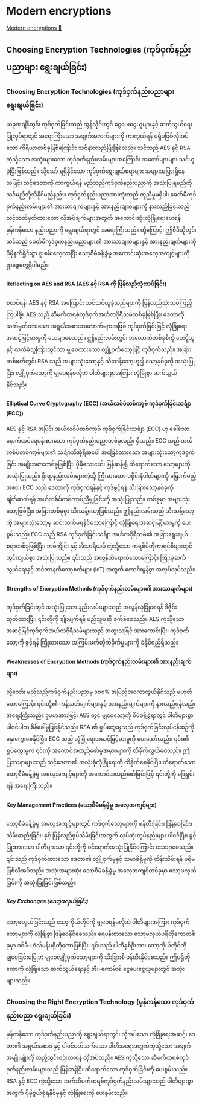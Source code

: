 # Modern encryptions

[Modern encryptions 🔗](https://www.coursera.org/learn/cybersecurity-threat-vectors-and-mitigation/lecture/rSGP1/modern-encryptions)

## Choosing Encryption Technologies (ကုဒ်ဝှက်နည်းပညာများ ရွေးချယ်ခြင်း)

### Choosing Encryption Technologies (ကုဒ်ဝှက်နည်းပညာများ ရွေးချယ်ခြင်း)

ယခုအချိန်တွင်၊ ကုဒ်ဝှက်ခြင်းသည် အွန်လိုင်းတွင် ငွေပေးငွေယူများနှင့် ဆက်သွယ်ရေးပြုလုပ်ရာတွင် အရေးကြီးသော အချက်အလက်များကို ကာကွယ်ရန် မရှိမဖြစ်လိုအပ်သော ကိရိယာတစ်ခုဖြစ်ကြောင်း သင်နားလည်ပြီးဖြစ်သည်။ သင်သည် AES နှင့် RSA ကဲ့သို့သော အသုံးများသော ကုဒ်ဝှက်နည်းလမ်းများအကြောင်း အတော်များများ သင်ယူခဲ့ပြီးဖြစ်သည်။ သို့သော် ရရှိနိုင်သော ကုဒ်ဝှက်ရွေးချယ်စရာများ အများအပြားရှိနေသဖြင့်၊ သင့်ဒေတာကို ကာကွယ်ရန် မည်သည့်ကုဒ်ဝှက်နည်းပညာကို အသုံးပြုရမည်ကို သင်မည်သို့သိနိုင်မည်နည်း။ ကုဒ်ဝှက်နည်းပညာအားလုံးသည် တူညီမှုမရှိပါ၊ ခေတ်မီကုဒ်ဝှက်နည်းလမ်းများ၏ အားသာချက်များနှင့် အားနည်းချက်များကို နားလည်ခြင်းသည် သင့်သတ်မှတ်ထားသော လိုအပ်ချက်များအတွက် အကောင်းဆုံးလုံခြုံရေးပေးရန် မှန်ကန်သော နည်းပညာကို ရွေးချယ်ရာတွင် အရေးကြီးသည်။ ထို့ကြောင့်၊ ဤဗီဒီယိုတွင်၊ သင်သည် ခေတ်မီကုဒ်ဝှက်နည်းပညာများ၏ အားသာချက်များနှင့် အားနည်းချက်များကို ပိုမိုနက်ရှိုင်းစွာ စူးစမ်းလေ့လာပြီး သော့စီမံခန့်ခွဲမှု အကောင်းဆုံးအလေ့အကျင့်များကို ရှာဖွေတွေ့ရှိပါမည်။

#### Reflecting on AES and RSA (AES နှင့် RSA ကို ပြန်လည်သုံးသပ်ခြင်း)

စတင်ရန်၊ AES နှင့် RSA အကြောင်း သင်သင်ယူခဲ့သည်များကို ပြန်လည်သုံးသပ်ကြည့်ကြပါစို့။ AES သည် ဆီမက်ထရစ်ကုဒ်ဝှက်အယ်လဂိုရီသမ်တစ်ခုဖြစ်ပြီး၊ ဒေတာကို သတ်မှတ်ထားသော အရွယ်အစားဘလောက်များအဖြစ် ကုဒ်ဝှက်ခြင်းဖြင့် လုံခြုံရေးအဆင့်မြင့်မားမှုကို သေချာစေသည်။ ဤနည်းလမ်းတွင်၊ ဘလောက်တစ်ခုစီကို ပေးပို့သူနှင့် လက်ခံသူကြားတွင်သာ မျှဝေထားသော လျှို့ဝှက်သော့ဖြင့် ကုဒ်ဝှက်သည်။ အခြားတစ်ဖက်တွင်၊ RSA သည် အများသုံးသော့နှင့် သီးသန့်သော့ဟူ၍ သော့နှစ်ခုကို အသုံးပြုပြီး၊ လျှို့ဝှက်သော့ကို မျှဝေရန်မလိုဘဲ ပါတီများစွာအကြား လုံခြုံစွာ ဆက်သွယ်နိုင်သည်။

#### Elliptical Curve Cryptography (ECC) (အယ်လစ်ပ်တစ်ကာ့ဗ် ကုဒ်ဝှက်ခြင်းသင်္ချာ (ECC))

AES နှင့် RSA အပြင်၊ အယ်လစ်ပ်တစ်ကာ့ဗ် ကုဒ်ဝှက်ခြင်းသင်္ချာ (ECC) ဟု ခေါ်သော နောက်ထပ်ရေပန်းစားသော ကုဒ်ဝှက်နည်းပညာတစ်ခုလည်း ရှိသည်။ ECC သည် အယ်လစ်ပ်တစ်ကာ့ဗ်များ၏ သင်္ချာသီအိုရီအပေါ် အခြေခံထားသော အများသုံးသော့ကုဒ်ဝှက်ခြင်း အမျိုးအစားတစ်ခုဖြစ်ပြီး၊ ပိုမိုသေးငယ်၊ မြန်ဆန်၍ ထိရောက်သော သော့များကို အသုံးပြုသည်။ ရိုးရာနည်းလမ်းများကဲ့သို့ ကြီးမားသော ပရိုင်းနံပါတ်များကို မြှောက်မည့်အစား၊ ECC သည် ဒေတာကို ကုဒ်ဝှက်ရန်နှင့် ကုဒ်ဖွင့်ရန် သီးခြားသော့နှစ်ခုကို ချိတ်ဆက်ရန် အယ်လစ်ပ်တစ်ကာ့ဗ်ညီမျှခြင်းကို အသုံးပြုသည်။ တစ်ခုမှာ အများသုံးသော့ဖြစ်ပြီး၊ အခြားတစ်ခုမှာ သီးသန့်သော့ဖြစ်သည်။ ဤနည်းလမ်းသည် သီးသန့်သော့ကို အများသုံးသော့မှ ဆင်းသက်မရနိုင်သောကြောင့် လုံခြုံရေးအဆင့်မြင့်မားမှုကို ပေးစွမ်းသည်။ ECC သည် RSA ကုဒ်ဝှက်ခြင်းသင်္ချာ အယ်လဂိုရီသမ်၏ အခြားရွေးချယ်စရာတစ်ခုဖြစ်ပြီး၊ ဘစ်ကွိုင်း နှင့် အီသာရီယမ် ကဲ့သို့သော ကရစ်ပ်တိုကာရင်စီများတွင် တွင်ကျယ်စွာ အသုံးပြုသည်။ ၎င်းသည် အလွန်ထိရောက်သောကြောင့်၊ ကြိုးမဲ့ဆက်သွယ်ရေးနှင့် အင်တာနက်သော့စက်များ (IoT) အတွက် ကောင်းမွန်စွာ အလုပ်လုပ်သည်။

#### Strengths of Encryption Methods (ကုဒ်ဝှက်နည်းလမ်းများ၏ အားသာချက်များ)

ကုဒ်ဝှက်ခြင်းတွင် အသုံးပြုသော နည်းလမ်းများသည် အလွန်လုံခြုံစေရန် ဒီဇိုင်းထုတ်ထားပြီး၊ ၎င်းတို့ကို ချိုးဖျက်ရန် မည်သူမဆို ခက်ခဲစေသည်။ AES ကဲ့သို့သော အဆင့်မြင့်ကုဒ်ဝှက်အယ်လဂိုရီသမ်များသည် အထူးသဖြင့် အားကောင်းပြီး၊ ကုဒ်ဝှက်သော့ကို ဖွင့်ရန် ကြိုးစားသော အကြမ်းဖက်တိုက်ခိုက်မှုများကို ခံနိုင်ရည်ရှိသည်။

#### Weaknesses of Encryption Methods (ကုဒ်ဝှက်နည်းလမ်းများ၏ အားနည်းချက်များ)

သို့သော်၊ မည်သည့်ကုဒ်ဝှက်နည်းပညာမှ ၁၀၀% အပြည့်အဝကာကွယ်နိုင်သည် မဟုတ်သောကြောင့်၊ ၎င်းတို့၏ ကန့်သတ်ချက်များနှင့် အားနည်းချက်များကို နားလည်ရန်လည်း အရေးကြီးသည်။ ဥပမာအားဖြင့်၊ AES တွင် မျှဝေသော့ကို စီမံခန့်ခွဲရာတွင် ပါတီများစွာ ပါဝင်ပါက စိန်ခေါ်မှုဖြစ်နိုင်သည်။ RSA ၏ ရှုပ်ထွေးမှုသည် ကုဒ်ဝှက်ခြင်းလုပ်ငန်းစဉ်ကို နှေးကွေးစေနိုင်ပြီး၊ ECC သည် လုံခြုံရေးအဆင့်မြင့်မားမှုကို ပေးသော်လည်း၊ ၎င်း၏ ရှုပ်ထွေးမှုက ၎င်းကို အကောင်အထည်ဖော်မှုအမှားများကို ထိခိုက်လွယ်စေသည်။ ဤပြဿနာများသည် သင့်ဒေတာ၏ အလုံးစုံလုံခြုံရေးကို ထိခိုက်စေနိုင်ပြီး၊ ထိရောက်သော သော့စီမံခန့်ခွဲမှု အလေ့အကျင့်များကို အကောင်အထည်ဖော်ခြင်းဖြင့် ၎င်းတို့ကို ဖြေရှင်းရန် အရေးကြီးသည်။

#### Key Management Practices (သော့စီမံခန့်ခွဲမှု အလေ့အကျင့်များ)

သော့စီမံခန့်ခွဲမှု အလေ့အကျင့်များတွင် ကုဒ်ဝှက်သော့များကို ဖန်တီးခြင်း၊ ဖြန့်ဝေခြင်း၊ သိမ်းဆည်းခြင်း၊ နှင့် ပြန်လည်ရုပ်သိမ်းခြင်းအတွက် လုပ်ထုံးလုပ်နည်းများ ပါဝင်ပြီး၊ ခွင့်ပြုထားသော ပါတီများသာ ၎င်းတို့ကို ဝင်ရောက်အသုံးပြုနိုင်ကြောင်း သေချာစေသည်။ ၎င်းသည် ကုဒ်ဝှက်ထားသော ဒေတာ၏ လျှို့ဝှက်မှုနှင့် သမာဓိရှိမှုကို ထိန်းသိမ်းရန် မရှိမဖြစ်လိုအပ်သည်။ အသုံးအများဆုံး သော့စီမံခန့်ခွဲမှု အလေ့အကျင့်တစ်ခုမှာ သော့ဖလှယ်ခြင်းကို အသုံးပြုခြင်းဖြစ်သည်။

##### Key Exchanges (သော့ဖလှယ်ခြင်း)

သော့ဖလှယ်ခြင်းသည် သော့ကိုယ်တိုင်ကို မျှဝေရန်မလိုဘဲ ပါတီများအကြား ကုဒ်ဝှက်သော့များကို လုံခြုံစွာ ဖြန့်ဝေနိုင်စေသည်။ ရေပန်းစားသော သော့ဖလှယ်ပရိုတိုကောတစ်ခုမှာ ဒစ်ဖီ-ဟဲလ်မန်ပရိုတိုကောဖြစ်ပြီး၊ ၎င်းသည် ပါတီနှစ်ဦးအား သော့ကိုယ်တိုင်ကို မျှဝေခြင်းမပြုဘဲ မျှဝေလျှို့ဝှက်သော့များကို သီးခြားစီ ဖန်တီးနိုင်စေသည်။ ဤပရိုတိုကောကို လုံခြုံသော ဆက်သွယ်ရေးနှင့် အီး-ကောမ်းစ် ငွေပေးငွေယူများတွင် အသုံးများသည်။

### Choosing the Right Encryption Technology (မှန်ကန်သော ကုဒ်ဝှက်နည်းပညာ ရွေးချယ်ခြင်း)

မှန်ကန်သော ကုဒ်ဝှက်နည်းပညာကို ရွေးချယ်ရာတွင်၊ လိုအပ်သော လုံခြုံရေးအဆင့်၊ ဒေတာ၏ အရွယ်အစား၊ နှင့် ပါဝင်ပတ်သက်သော ပါတီအရေအတွက်ကဲ့သို့သော အချက်အမျိုးမျိုးကို ထည့်သွင်းစဉ်းစားရန် လိုအပ်သည်။ AES ကဲ့သို့သော ဆီမက်ထရစ်ကုဒ်ဝှက်နည်းလမ်းများသည် မြန်ဆန်ပြီး ထိရောက်သော ကုဒ်ဝှက်ခြင်းကို ပေးစွမ်းသည်။ RSA နှင့် ECC ကဲ့သို့သော အက်ဆီမက်ထရစ်ကုဒ်ဝှက်နည်းလမ်းများသည် ပါတီများစွာအတွက် ပိုမိုစွယ်စုံရနိုင်မှုနှင့် လုံခြုံရေးကို ပေးစွမ်းသည်။
